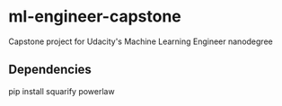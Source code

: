 # ml-engineer-capstone
Capstone project for Udacity's Machine Learning Engineer nanodegree


## Dependencies

pip install squarify powerlaw

